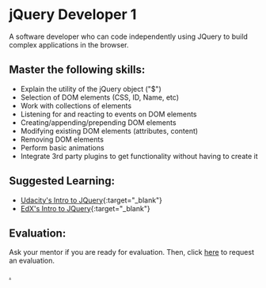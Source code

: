 # jQuery Developer 1

A software developer who can code independently using JQuery to build complex applications in the browser.

## Master the following skills:

- Explain the utility of the jQuery object ("$")
- Selection of DOM elements (CSS, ID, Name, etc)
- Work with collections of elements
- Listening for and reacting to events on DOM elements
- Creating/appending/prepending DOM elements
- Modifying existing DOM elements (attributes, content)
- Removing DOM elements
- Perform basic animations
- Integrate 3rd party plugins to get functionality without having to create it

## Suggested Learning:

- [Udacity's Intro to JQuery](https://www.udacity.com/course/intro-to-jquery--ud245){:target="\_blank"}
- [EdX's Intro to JQuery](https://www.edx.org/course/introduction-to-jquery){:target="\_blank"}

## Evaluation:

Ask your mentor if you are ready for evaluation. Then, click [here](https://webdev.codex.academy/mastery-eval-2?badge=Cnd-oYKxS_qOH_ZFcpwXkA) to request an evaluation.

[.](level-2)
